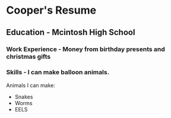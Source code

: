 # Cooper's Resume

## Education - Mcintosh High School

### Work Experience - Money from birthday presents and christmas gifts 
 
### Skills - I can make balloon animals.  
Animals I can make: 
- Snakes
- Worms
- EELS 
